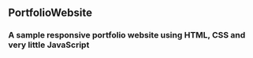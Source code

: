 ## PortfolioWebsite
### A sample responsive portfolio website using HTML, CSS and very little JavaScript
